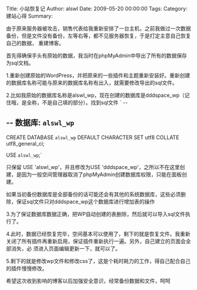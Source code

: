 Title: 小站恢复记
Author: alswl
Date: 2009-05-20 00:00:00
Tags: 
Category: 建站心得
Summary: 

由于原来服务器被攻击，销售代表给我重新安排了一台主机，之前我做过一次数据备份，但是文件没有备份，左等右等，都不见服务器恢复，于是打定主意自己恢复自己的数据，
重建博客。

首先得确保手头有原始的数据，我当时在phpMyAdmin中导出了所有的数据保存为sql文档。

1.重新创建原始的WordPress，并把原来的一些插件和主题重新安装好。重新创建的数据库名称可能与原来的数据库名称有出入，就需要修改导出的sql文件。

2.比如我原始的数据库名称是alswl_wp，现在创建的数据库是dddspace_wp（记住哦，是全称，不是自己填的部分）。找到sql文件 ` --

-- 数据库: `alswl_wp`  
--  
CREATE DATABASE `alswl_wp` DEFAULT CHARACTER SET utf8 COLLATE utf8_general_ci;

USE `alswl_wp`;`

只保留 USE 'alswl_wp'，并且修改为USE
'dddspace_wp'，之所以不在这里创建，是因为一般空间管理器取消了phpMyAdmin创建数据库权限，只能在面板创建。

如果当初备份数据库是全部备份的话可能还会有其他的系统数据库，这些必须删除，保证sql文件只对dddspace_wp这个数据库进行增加表的操作

3.为了保证数据库数据正确，把WP自动创建的表删除，然后就可以导入sql文件执行了。

4.此时，数据已经恢复完毕，空间基本可以使用了，剩下的就是恢复文件。我重新关闭了所有插件再重新启用，保证插件重新执行一遍。另外，自己建立的页面会全部消失，必
须进入页面编辑更新一下，就可以了。

5.剩下的就是修改wp文件和修改css了，这是个耗时耗力的工作，得自己配合自己的插件慢慢修改。

希望这次收到影响的博客以后加强安全意识，经常备份数据和文件，呵呵

